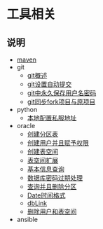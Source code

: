 # 工具相关

## 说明


- [maven](./maven.md)
- git
    - [git概述](./git/git概述.md)
    - [git设置自动提交](./git/git设置自动提交.md)
    - [git中永久保存用户名密码](./git/git中用户名密码设置.md)
    - [git同步fork项目与原项目](./git/git同步fork项目与原项目.md)
- python
    - [本地配置私服地址](./python/本地配置私服地址.md)
- oracle
    - [创建分区表](./oracle/创建分区表.md)
    - [创建用户并且赋予权限](./oracle/创建用户并且赋予权限.md)
    - [创建表空间](./oracle/创建表空间.md)
    - [表空间扩展](./oracle/表空间扩展.md)
    - [基本信息查询](./oracle/基本信息查询.md)
    - [数据库密码过期处理](./oracle/数据库密码过期处理.md)
    - [查询并且删除分区](./oracle/查询并且删除分区.md)
    - [Date时间格式](./oracle/Date时间格式.md)
    - [dbLink](./oracle/dbLink.md)
    - [删除用户和表空间](./oracle/删除用户和表空间.md)
- ansible